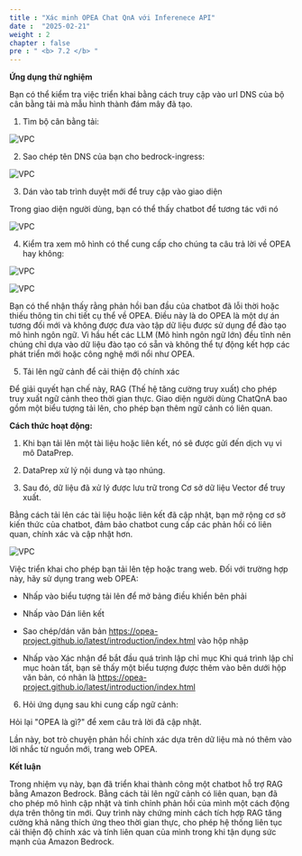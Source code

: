 ```yaml
---
title : "Xác minh OPEA Chat QnA với Inferenece API"
date :  "2025-02-21" 
weight : 2 
chapter : false
pre : " <b> 7.2 </b> "
---
```

**Ứng dụng thử nghiệm**

Bạn có thể kiểm tra việc triển khai bằng cách truy cập vào url DNS của bộ cân bằng tải mà mẫu hình thành đám mây đã tạo.

1. Tìm bộ cân bằng tải:

![VPC](/images/5.fwd/image122.png)

2. Sao chép tên DNS của bạn cho bedrock-ingress:

![VPC](/images/5.fwd/image123.png)

3. Dán vào tab trình duyệt mới để truy cập vào giao diện

Trong giao diện người dùng, bạn có thể thấy chatbot để tương tác với nó

![VPC](/images/5.fwd/image124.png)

4. Kiểm tra xem mô hình có thể cung cấp cho chúng ta câu trả lời về OPEA hay không:

![VPC](/images/5.fwd/image125.png)

![VPC](/images/5.fwd/image126.png)

Bạn có thể nhận thấy rằng phản hồi ban đầu của chatbot đã lỗi thời hoặc thiếu thông tin chi tiết cụ thể về OPEA. Điều này là do OPEA là một dự án tương đối mới và không được đưa vào tập dữ liệu được sử dụng để đào tạo mô hình ngôn ngữ. Vì hầu hết các LLM (Mô hình ngôn ngữ lớn) đều tĩnh nên chúng chỉ dựa vào dữ liệu đào tạo có sẵn và không thể tự động kết hợp các phát triển mới hoặc công nghệ mới nổi như OPEA.

5. Tải lên ngữ cảnh để cải thiện độ chính xác

Để giải quyết hạn chế này, RAG (Thế hệ tăng cường truy xuất) cho phép truy xuất ngữ cảnh theo thời gian thực. Giao diện người dùng ChatQnA bao gồm một biểu tượng tải lên, cho phép bạn thêm ngữ cảnh có liên quan.

**Cách thức hoạt động:**

1. Khi bạn tải lên một tài liệu hoặc liên kết, nó sẽ được gửi đến dịch vụ vi mô DataPrep.

2. DataPrep xử lý nội dung và tạo nhúng.

3. Sau đó, dữ liệu đã xử lý được lưu trữ trong Cơ sở dữ liệu Vector để truy xuất.

Bằng cách tải lên các tài liệu hoặc liên kết đã cập nhật, bạn mở rộng cơ sở kiến ​​thức của chatbot, đảm bảo chatbot cung cấp các phản hồi có liên quan, chính xác và cập nhật hơn.

![VPC](/images/5.fwd/image127.png)

Việc triển khai cho phép bạn tải lên tệp hoặc trang web. Đối với trường hợp này, hãy sử dụng trang web OPEA:

+ Nhấp vào biểu tượng tải lên để mở bảng điều khiển bên phải

+ Nhấp vào Dán liên kết

+ Sao chép/dán văn bản https://opea-project.github.io/latest/introduction/index.html vào hộp nhập

+ Nhấp vào Xác nhận để bắt đầu quá trình lập chỉ mục
Khi quá trình lập chỉ mục hoàn tất, bạn sẽ thấy một biểu tượng được thêm vào bên dưới hộp văn bản, có nhãn là https://opea-project.github.io/latest/introduction/index.html

6. Hỏi ứng dụng sau khi cung cấp ngữ cảnh:

Hỏi lại "OPEA là gì?" để xem câu trả lời đã cập nhật.


Lần này, bot trò chuyện phản hồi chính xác dựa trên dữ liệu mà nó thêm vào lời nhắc từ nguồn mới, trang web OPEA.

**Kết luận**

Trong nhiệm vụ này, bạn đã triển khai thành công một chatbot hỗ trợ RAG bằng Amazon Bedrock. Bằng cách tải lên ngữ cảnh có liên quan, bạn đã cho phép mô hình cập nhật và tinh chỉnh phản hồi của mình một cách động dựa trên thông tin mới. Quy trình này chứng minh cách tích hợp RAG tăng cường khả năng thích ứng theo thời gian thực, cho phép hệ thống liên tục cải thiện độ chính xác và tính liên quan của mình trong khi tận dụng sức mạnh của Amazon Bedrock.
